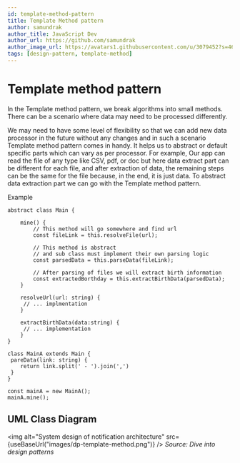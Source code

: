 ```yaml
---
id: template-method-pattern
title: Template Method pattern
author: samundrak
author_title: JavaScript Dev
author_url: https://github.com/samundrak
author_image_url: https://avatars1.githubusercontent.com/u/3079452?s=460&u=e5bd48488cb71b665ea5403192c6b8a963644a08&v=4
tags: [design-pattern, template-method]
---
```


# Template method pattern

In the Template method pattern, we break algorithms into small methods. There can be a scenario where data may need to be processed differently.

<!-- truncate -->

We may need to have some level of flexibility so that we can add new data processor in the future without any changes and in such
a scenario Template method pattern comes in handy. It helps us to abstract or default specific parts which can vary as per processor.
For example, Our app can read the file of any type like CSV, pdf, or doc but here data extract part can be different for each file, and after extraction of data, the remaining steps can be the same for the file because, in the end, it is just data. To abstract data extraction part
we can go with the Template method pattern.

Example

```
abstract class Main {

    mine() {
        // This method will go somewhere and find url
        const fileLink = this.resolveFile(url);

        // This method is abstract
        // and sub class must implement their own parsing logic
        const parsedData = this.parseData(fileLink);

        // After parsing of files we will extract birth information
        const extractedBorthday = this.extractBirthData(parsedData);
    }

    resolveUrl(url: string) {
     // ... implmentation
    }

    extractBirthData(data:string) {
     // ... implementation
    }
}

class MainA extends Main {
 pareData(link: string) {
    return link.split(' - ').join(',')
 }
}

const mainA = new MainA();
mainA.mine();
```

## UML Class Diagram

<img
alt="System design of notification architecture"
src={useBaseUrl("images/dp-template-method.png")}
/>
_Source: Dive into design patterns_
